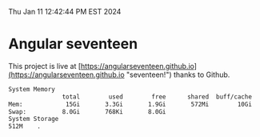 Thu Jan 11 12:42:44 PM EST 2024

# Angular seventeen


This project is live at [https://angularseventeen.github.io](https://angularseventeen.github.io "seventeen!") thanks to Github.

```bash
System Memory
               total        used        free      shared  buff/cache   available
Mem:            15Gi       3.3Gi       1.9Gi       572Mi        10Gi        11Gi
Swap:          8.0Gi       768Ki       8.0Gi
System Storage
512M	.
